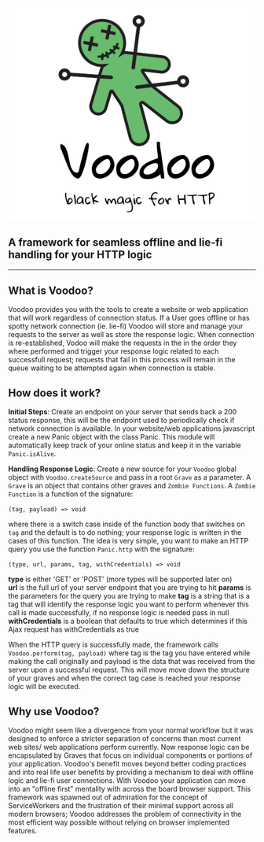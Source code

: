 <p align="center">
<img src="https://raw.githubusercontent.com/AnthonyAltieri/PanicJS/master/logo.png" />
</p>
  
## A framework for seamless offline and lie-fi handling for your HTTP logic
---  
  

## What is Voodoo?
Voodoo provides you with the tools to create a website or web application that will work regardless of connection status. If a User goes offline or has spotty network connection (ie. lie-fi) Voodoo will store and manage your requests to the server as well as store the response logic. When connection is re-established, Vodoo will make the requests in the in the order they where performed and trigger your response logic related to each successfull request; requests that fail in this process will remain in the queue waiting to be attempted again when connection is stable.  


## How does it work?
**Initial Steps**: Create an endpoint on your server that sends back a 200 status response, this will be the endpoint used to periodically check if network connection is available. In your website/web applications javascript create a new Panic object with the class Panic. This module will automatically keep track of your online status and keep it in the variable `Panic.isAlive`.  
  
**Handling Response Logic**: Create a new source for your `Voodoo` global object with `Voodoo.createSource` and pass in a root `Grave` as a parameter. A `Grave` is an object that contains other graves and `Zombie Functions`. A `Zombie Function` is a function of the signature:
```
(tag, payload) => void
```
where there is a switch case inside of the function body that switches on `tag` and the default is to do nothing;  your response logic is written in the cases of this function. The idea is very simple, you want to make an HTTP query you use the function `Panic.http` with the signature:
```
(type, url, params, tag, withCredentials) => void
```
**type** is either 'GET' or 'POST' (more types will be supported later on)  
**url** is the full url of your server endpoint that you are trying to hit
**params** is the parameters for the query you are trying to make
**tag** is a string that is a tag that will identify the response logic you want to perform whenever this call is made successfully, if no response logic is needed pass in null
**withCredentials** is a boolean that defaults to true which determines if this Ajax request has withCredentials as true  
  
When the HTTP query is successfully made, the framework calls `Voodoo.perform(tag, payload)` where tag is the tag you have entered while making the call originally and payload is the data that was received from the server upon a successful request. This will move move down the structure of your graves and when the correct tag case is reached your response logic will be executed.  
  

## Why use Voodoo?
Voodoo might seem like a divergence from your normal workflow but it was designed to enforce a stricter separation of concerns than most current web sites/ web applications perform currently. Now response logic can be encapsulated by Graves that focus on individual components or portions of your application. Voodoo's benefit moves beyond better coding practices and into real life user benefits by providing a mechanism to deal with offline logic and lie-fi user connections. With Voodoo your application can move into an "offline first" mentality with across the board browser support. This framework was spawned out of admiration for the concept of ServiceWorkers and the frustration of their minimal support across all modern browsers; Voodoo addresses the problem of connectivity in the most efficient way possible without relying on browser implemented features. 
  
